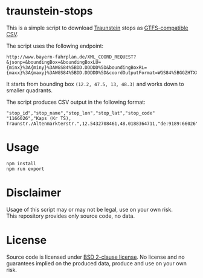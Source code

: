 # traunstein-stops

This is a simple script to download [Traunstein](http://www.traunstein.com/wTraunstein/verwaltung/aemter/sg317/oepnv.php) stops as [GTFS-compatible CSV](https://developers.google.com/transit/gtfs/reference/stops-file).

The script uses the following endpoint:

```
http://www.bayern-fahrplan.de/XML_COORD_REQUEST?&jsonp=&boundingBox=&boundingBoxLU={minx}%3A{miny}%3AWGS84%5BDD.DDDDD%5D&boundingBoxRL={maxx}%3A{maxy}%3AWGS84%5BDD.DDDDD%5D&coordOutputFormat=WGS84%5BGGZHTXX%5D&type_1=STOP&outputFormat=json&inclFilter=1
```

It starts from bounding box `(12.2, 47.5, 13, 48.3)` and works down to smaller quadrants.

The script produces CSV output in the following format:

```
"stop_id","stop_name","stop_lon","stop_lat","stop_code"
"1166026","Kaps (Kr TS), Traunstr./Altenmarkterstr.",12.5432708461,48.0188364711,"de:9189:66026"
```

# Usage

```
npm install
npm run export
```

# Disclaimer

Usage of this script may or may not be legal, use on your own risk.  
This repository provides only source code, no data.

# License

Source code is licensed under [BSD 2-clause license](LICENSE). No license and no guarantees implied on the produced data, produce and use on your own risk.
